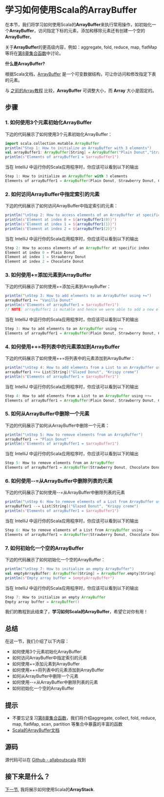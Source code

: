 # 学习如何使用Scala的ArrayBuffer

在本节，我们将学习如何使用Scala的**ArrayBuffer**来执行常用操作，如初始化一个**ArrayBuffer**，访问指定下标的元素，添加和移除元素还有创建一个空的**ArrayBuffer**。
 
关于**ArrayBuffer**的更高级内容，例如：aggregate, fold, reduce, map, flatMap等将在[第8章集合函数](tutorial/8_1.md)中讨论。

**什么是ArrayBuffer?**

根据Scala文档，[ArrayBuffer](http://docs.scala-lang.org/overviews/collections/concrete-mutable-collection-classes) 是一个可变数据结构，可让你访问和修改指定下表的元素。

与 [之前的Array教程](tutorial/7_1.md) 比较，**ArrayBuffer** 可调整大小，而 **Array** 大小是固定的。

## 步骤

### 1. 如何使用3个元素初始化ArrayBuffer

下边的代码展示了如何使用3个元素初始化ArrayBuffer：

```scala
import scala.collection.mutable.ArrayBuffer
println("Step 1: How to initialize an ArrayBuffer with 3 elements")
val arrayBuffer1: ArrayBuffer[String] = ArrayBuffer("Plain Donut","Strawberry Donut","Chocolate Donut")
println(s"Elements of arrayBuffer1 = $arrayBuffer1")


```

当在 IntelliJ 中运行你的Scala应用程序时，你应该可以看到以下的输出

```scala
Step 1: How to initialize an ArrayBuffer with 3 elements
Elements of arrayBuffer1 = ArrayBuffer(Plain Donut, Strawberry Donut, Chocolate Donut)

```

### 2. 如何访问ArrayBuffer中指定索引的元素

下边的代码展示了如何访问ArrayBuffer中指定索引的元素：

```scala
println("\nStep 2: How to access elements of an ArrayBuffer at specific index")
println(s"Element at index 0 = ${arrayBuffer1(0)}")
println(s"Element at index 1 = ${arrayBuffer1(1)}")
println(s"Element at index 2 = ${arrayBuffer1(2)}")

```

当在 IntelliJ 中运行你的Scala应用程序时，你应该可以看到以下的输出

```scala
Step 2: How to access elements of an ArrayBuffer at specific index
Element at index 0 = Plain Donut
Element at index 1 = Strawberry Donut
Element at index 2 = Chocolate Donut


```

### 3. 如何使用+=添加元素到ArrayBuffer

下边的代码展示了如何使用+=添加元素到ArrayBuffer：

```scala
println("\nStep 3: How to add elements to an ArrayBuffer using +=")
arrayBuffer1 += "Vanilla Donut"
println(s"Elements of arrayBuffer1 = $arrayBuffer1")
// NOTE: arrayBuffer1 is mutable and hence we were able to add a new element to it

```

当在 IntelliJ 中运行你的Scala应用程序时，你应该可以看到以下的输出

```scala
Step 3: How to add elements to an ArrayBuffer using +=
Elements of arrayBuffer1 = ArrayBuffer(Plain Donut, Strawberry Donut, Chocolate Donut, Vanilla Donut)

```

### 4. 如何使用++=将列表中的元素添加到ArrayBuffer

下边的代码展示了如何使用++=将列表中的元素添加到ArrayBuffer：


```scala
println("\nStep 4: How to add elements from a List to an ArrayBuffer using ++=")
arrayBuffer1 ++= List[String]("Glazed Donut", "Krispy creme")
println(s"Elements of arrayBuffer1 = $arrayBuffer1")

```

当在 IntelliJ 中运行你的Scala应用程序时，你应该可以看到以下的输出

```scala
Step 4: How to add elements from a List to an ArrayBuffer using ++=
Elements of arrayBuffer1 = ArrayBuffer(Plain Donut, Strawberry Donut, Chocolate Donut, Vanilla Donut, Glazed Donut, Krispy creme)

```

### 5. 如何从ArrayBuffer中删除一个元素

下边的代码展示了如何从ArrayBuffer中删除一个元素：

```scala
println("\nStep 5: How to remove elements from an ArrayBuffer")
arrayBuffer1 -= "Plain Donut"
println(s"Elements of arrayBuffer1 = $arrayBuffer1")

```

当在 IntelliJ 中运行你的Scala应用程序时，你应该可以看到以下的输出

```scala
Step 5: How to remove elements from an ArrayBuffer
Elements of arrayBuffer1 = ArrayBuffer(Strawberry Donut, Chocolate Donut, Vanilla Donut, Glazed Donut, Krispy creme)

```

### 6. 如何使用--=从ArrayBuffer中删除列表的元素

下边的代码展示了如何使用--=从ArrayBuffer中删除列表的元素

```scala
println("\nStep 6: How to remove elements of a List from ArrayBuffer using --=")
arrayBuffer1 --= List[String]("Glazed Donut", "Krispy creme")
println(s"Elements of arrayBuffer1 = $arrayBuffer1")

```

当在 IntelliJ 中运行你的Scala应用程序时，你应该可以看到以下的输出

```scala
Step 6: How to remove elements of a List from ArrayBuffer using --=
Elements of arrayBuffer1 = ArrayBuffer(Strawberry Donut, Chocolate Donut, Vanilla Donut)

```

### 7. 如何初始化一个空的ArrayBuffer

下边的代码展示了如何初始化一个空的ArrayBuffer：

```scala
println("\nStep 7: How to initialize an empty ArrayBuffer")
val emptyArrayBuffer: ArrayBuffer[String] = ArrayBuffer.empty[String]
println(s"Empty array buffer = $emptyArrayBuffer")


```

当在 IntelliJ 中运行你的Scala应用程序时，你应该可以看到以下的输出

```scala
Step 7: How to initialize an empty ArrayBuffer
Empty array buffer = ArrayBuffer()

```

我们的教程到此结束了，**学习如何Scala的ArrayBuffer**，希望它对你有用！

## 总结

在这一节，我们介绍了以下内容：

- 如何使用3个元素初始化ArrayBuffer
- 如何访问ArrayBuffer中指定索引的元素
- 如何使用+=添加元素到ArrayBuffer
- 如何使用++=将列表中的元素添加到ArrayBuffer
- 如何从ArrayBuffer中删除一个元素
- 如何使用--=从ArrayBuffer中删除列表的元素
- 如何初始化一个空的ArrayBuffer

## 提示

- 不要忘记复习[第8章集合函数](tutorial/8_1.md)，我们将介绍aggregate, collect, fold, reduce, map, flatMap, scan, partition 等集合中暴露的丰富的函数
- [Scala的ArrayBuffer文档](http://www.scala-lang.org/api/current/#scala.collection.mutable.ArrayBuffer)

## 源码

源代码可以在 [Github - allaboutscala](https://github.com/nadimbahadoor/allaboutscala) 找到

## 接下来是什么？

[下一节](tutorial/7_4.md), 我将展示如何使用Scala的**ArrayStack**.